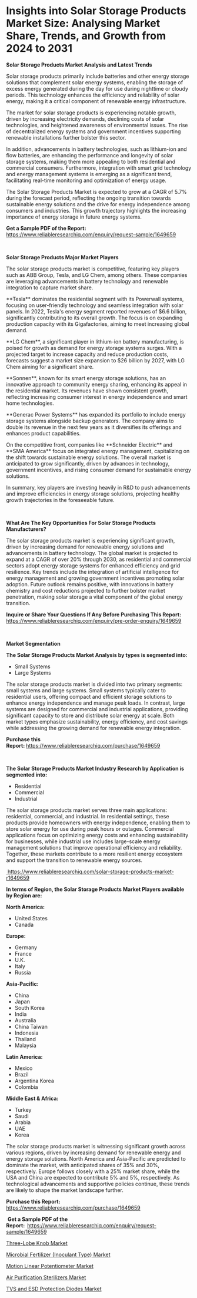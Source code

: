 <p><h1>Insights into Solar Storage Products Market Size: Analysing Market Share, Trends, and Growth from 2024 to 2031</h1></p><p><strong>Solar Storage Products Market Analysis and Latest Trends</strong></p>
<p><p>Solar storage products primarily include batteries and other energy storage solutions that complement solar energy systems, enabling the storage of excess energy generated during the day for use during nighttime or cloudy periods. This technology enhances the efficiency and reliability of solar energy, making it a critical component of renewable energy infrastructure.</p><p>The market for solar storage products is experiencing notable growth, driven by increasing electricity demands, declining costs of solar technologies, and heightened awareness of environmental issues. The rise of decentralized energy systems and government incentives supporting renewable installations further bolster this sector. </p><p>In addition, advancements in battery technologies, such as lithium-ion and flow batteries, are enhancing the performance and longevity of solar storage systems, making them more appealing to both residential and commercial consumers. Furthermore, integration with smart grid technology and energy management systems is emerging as a significant trend, facilitating real-time monitoring and optimization of energy usage.</p><p>The Solar Storage Products Market is expected to grow at a CAGR of 5.7% during the forecast period, reflecting the ongoing transition towards sustainable energy solutions and the drive for energy independence among consumers and industries. This growth trajectory highlights the increasing importance of energy storage in future energy systems.</p></p>
<p><strong>Get a Sample PDF of the Report:&nbsp;</strong> <a href="https://www.reliableresearchiq.com/enquiry/request-sample/1649659?utm_campaign=103&utm_medium=2&utm_source=Github&utm_content=ia&utm_term=15102024&utm_id=solar-storage-products">https://www.reliableresearchiq.com/enquiry/request-sample/1649659</a></p>
<p>&nbsp;</p>
<p><strong>Solar Storage Products Major Market Players</strong></p>
<p><p>The solar storage products market is competitive, featuring key players such as ABB Group, Tesla, and LG Chem, among others. These companies are leveraging advancements in battery technology and renewable integration to capture market share.</p><p>**Tesla** dominates the residential segment with its Powerwall systems, focusing on user-friendly technology and seamless integration with solar panels. In 2022, Tesla's energy segment reported revenues of $6.6 billion, significantly contributing to its overall growth. The focus is on expanding production capacity with its Gigafactories, aiming to meet increasing global demand.</p><p>**LG Chem**, a significant player in lithium-ion battery manufacturing, is poised for growth as demand for energy storage systems surges. With a projected target to increase capacity and reduce production costs, forecasts suggest a market size expansion to $26 billion by 2027, with LG Chem aiming for a significant share.</p><p>**Sonnen**, known for its smart energy storage solutions, has an innovative approach to community energy sharing, enhancing its appeal in the residential market. Its revenues have shown consistent growth, reflecting increasing consumer interest in energy independence and smart home technologies.</p><p>**Generac Power Systems** has expanded its portfolio to include energy storage systems alongside backup generators. The company aims to double its revenue in the next few years as it diversifies its offerings and enhances product capabilities.</p><p>On the competitive front, companies like **Schneider Electric** and **SMA America** focus on integrated energy management, capitalizing on the shift towards sustainable energy solutions. The overall market is anticipated to grow significantly, driven by advances in technology, government incentives, and rising consumer demand for sustainable energy solutions. </p><p>In summary, key players are investing heavily in R&D to push advancements and improve efficiencies in energy storage solutions, projecting healthy growth trajectories in the foreseeable future.</p></p>
<p>&nbsp;</p>
<p><strong>What Are The Key Opportunities For Solar Storage Products Manufacturers?</strong></p>
<p><p>The solar storage products market is experiencing significant growth, driven by increasing demand for renewable energy solutions and advancements in battery technology. The global market is projected to expand at a CAGR of over 20% through 2030, as residential and commercial sectors adopt energy storage systems for enhanced efficiency and grid resilience. Key trends include the integration of artificial intelligence for energy management and growing government incentives promoting solar adoption. Future outlook remains positive, with innovations in battery chemistry and cost reductions projected to further bolster market penetration, making solar storage a vital component of the global energy transition.</p></p>
<p><strong>Inquire or Share Your Questions If Any Before Purchasing This Report:</strong> <a href="https://www.reliableresearchiq.com/enquiry/pre-order-enquiry/1649659?utm_campaign=103&utm_medium=2&utm_source=Github&utm_content=ia&utm_term=15102024&utm_id=solar-storage-products">https://www.reliableresearchiq.com/enquiry/pre-order-enquiry/1649659</a></p>
<p>&nbsp;</p>
<p><strong>Market Segmentation</strong></p>
<p><strong>The Solar Storage Products Market Analysis by types is segmented into:</strong></p>
<p><ul><li>Small Systems</li><li>Large Systems</li></ul></p>
<p><p>The solar storage products market is divided into two primary segments: small systems and large systems. Small systems typically cater to residential users, offering compact and efficient storage solutions to enhance energy independence and manage peak loads. In contrast, large systems are designed for commercial and industrial applications, providing significant capacity to store and distribute solar energy at scale. Both market types emphasize sustainability, energy efficiency, and cost savings while addressing the growing demand for renewable energy integration.</p></p>
<p><strong>Purchase this Report:&nbsp;</strong><a href="https://www.reliableresearchiq.com/purchase/1649659?utm_campaign=103&utm_medium=2&utm_source=Github&utm_content=ia&utm_term=15102024&utm_id=solar-storage-products">https://www.reliableresearchiq.com/purchase/1649659</a></p>
<p>&nbsp;</p>
<p><strong>The Solar Storage Products Market Industry Research by Application is segmented into:</strong></p>
<p><ul><li>Residential</li><li>Commercial</li><li>Industrial</li></ul></p>
<p><p>The solar storage products market serves three main applications: residential, commercial, and industrial. In residential settings, these products provide homeowners with energy independence, enabling them to store solar energy for use during peak hours or outages. Commercial applications focus on optimizing energy costs and enhancing sustainability for businesses, while industrial use includes large-scale energy management solutions that improve operational efficiency and reliability. Together, these markets contribute to a more resilient energy ecosystem and support the transition to renewable energy sources.</p></p>
<p><a href="https://www.reliableresearchiq.com/solar-storage-products-market-r1649659?utm_campaign=103&utm_medium=2&utm_source=Github&utm_content=ia&utm_term=15102024&utm_id=solar-storage-products">&nbsp;https://www.reliableresearchiq.com/solar-storage-products-market-r1649659</a></p>
<p><strong>In terms of Region, the Solar Storage Products Market Players available by Region are:</strong></p>
<p>
    <p> <strong> North America: </strong>
        <ul>
            <li>United States</li>
            <li>Canada</li>
        </ul>
        </p> 
    <p> <strong> Europe: </strong>
        <ul>
            <li>Germany</li>
            <li>France</li>
            <li>U.K.</li>
            <li>Italy</li>
            <li>Russia</li>
        </ul>
        </p> 
    <p> <strong> Asia-Pacific: </strong>
        <ul>
            <li>China</li>
            <li>Japan</li>
            <li>South Korea</li>
            <li>India</li>
            <li>Australia</li>
            <li>China Taiwan</li>
            <li>Indonesia</li>
            <li>Thailand</li>
            <li>Malaysia</li>
        </ul>
        </p> 
    <p> <strong> Latin America: </strong>
        <ul>
            <li>Mexico</li>
            <li>Brazil</li>
            <li>Argentina Korea</li>
            <li>Colombia</li>
        </ul>
        </p> 
    <p> <strong> Middle East & Africa: </strong>
        <ul>
            <li>Turkey</li>
            <li>Saudi</li>
            <li>Arabia</li>
            <li>UAE</li>
            <li>Korea</li>
        </ul>
    </p>
    </p>
<p><p>The solar storage products market is witnessing significant growth across various regions, driven by increasing demand for renewable energy and energy storage solutions. North America and Asia-Pacific are predicted to dominate the market, with anticipated shares of 35% and 30%, respectively. Europe follows closely with a 25% market share, while the USA and China are expected to contribute 5% and 5%, respectively. As technological advancements and supportive policies continue, these trends are likely to shape the market landscape further.</p></p>
<p><strong>Purchase this Report: </strong><a href="https://www.reliableresearchiq.com/purchase/1649659?utm_campaign=103&utm_medium=2&utm_source=Github&utm_content=ia&utm_term=15102024&utm_id=solar-storage-products">https://www.reliableresearchiq.com/purchase/1649659</a></p>
<p>&nbsp;<strong>Get a Sample PDF of the Report:&nbsp;&nbsp;</strong><a href="https://www.reliableresearchiq.com/enquiry/request-sample/1649659?utm_campaign=103&utm_medium=2&utm_source=Github&utm_content=ia&utm_term=15102024&utm_id=solar-storage-products">https://www.reliableresearchiq.com/enquiry/request-sample/1649659</a></p>
<p><strong></strong></p>
<p><p><a href="https://github.com/diedrer4btm/Market-Research-Report-List-1/blob/main/three-lobe-knob-market.md?utm_campaign=103&utm_medium=2&utm_source=Github&utm_content=ia&utm_term=15102024&utm_id=solar-storage-products">Three-Lobe Knob Market</a></p><p><a href="https://www.linkedin.com/pulse/microbial-fertilizer-inoculant-type-market-growth-outlook-from-bxrbf?trk=public_post_embed_feed-article-content&utm_campaign=103&utm_medium=2&utm_source=Github&utm_content=ia&utm_term=15102024&utm_id=solar-storage-products">Microbial Fertilizer (Inoculant Type) Market</a></p><p><a href="https://github.com/brookiqhurne/Market-Research-Report-List-1/blob/main/motion-linear-potentiometer-market.md?utm_campaign=103&utm_medium=2&utm_source=Github&utm_content=ia&utm_term=15102024&utm_id=solar-storage-products">Motion Linear Potentiometer Market</a></p><p><a href="https://www.linkedin.com/pulse/digital-transformation-air-purification-sterilizers-industry-k3b5f?trk=public_post_embed_feed-article-content&utm_campaign=103&utm_medium=2&utm_source=Github&utm_content=ia&utm_term=15102024&utm_id=solar-storage-products">Air Purification Sterilizers Market</a></p><p><a href="https://www.linkedin.com/pulse/charting-future-comprehensive-analysis-global-tvs-esd-protection-ogogf?trk=public_post_embed_feed-article-content&utm_campaign=103&utm_medium=2&utm_source=Github&utm_content=ia&utm_term=15102024&utm_id=solar-storage-products">TVS and ESD Protection Diodes Market</a></p></p>